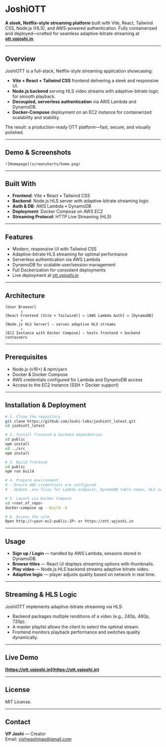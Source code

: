 # JoshiOTT

**A sleek, Netflix-style streaming platform** built with Vite, React, Tailwind CSS, Node.js (HLS), and AWS-powered authentication. Fully containerized and deployed—crafted for seamless adaptive-bitrate streaming at **[ott.vpjoshi.in](https://ott.vpjoshi.in)**.

---

## Overview

JoshiOTT is a full-stack, Netflix-style streaming application showcasing:

- **Vite + React + Tailwind CSS** frontend delivering a sleek and responsive UI.
- **Node.js backend** serving HLS video streams with adaptive-bitrate logic for smooth playback.
- **Decoupled, serverless authentication** via AWS Lambda and DynamoDB.
- **Docker-Compose** deployment on an EC2 instance for containerized scalability and stability.

The result: a production-ready OTT platform—fast, secure, and visually polished.

---

## Demo & Screenshots

```
![Homepage](screenshorts/home.png)
```

---

## Built With

- **Frontend**: Vite • React • Tailwind CSS  
- **Backend**: Node.js HLS server with adaptive-bitrate streaming logic  
- **Auth & DB**: AWS Lambda • DynamoDB  
- **Deployment**: Docker Compose on AWS EC2  
- **Streaming Protocol**: HTTP Live Streaming (HLS)

---

## Features

- Modern, responsive UI with Tailwind CSS  
- Adaptive-bitrate HLS streaming for optimal performance  
- Serverless authentication via AWS Lambda  
- DynamoDB for scalable user/session management  
- Full Dockerization for consistent deployments  
- Live deployment at [ott.vpjoshi.in](https://ott.vpjoshi.in)  

---

## Architecture

```
[User Browser]
       ↓
[React Frontend (Vite + Tailwind)] ↔ [AWS Lambda Auth] ↔ [DynamoDB]
       ↓
[Node.js HLS Server] — serves adaptive HLS streams
       ↓
[EC2 Instance with Docker Compose] — hosts frontend + backend containers
```

---

## Prerequisites

- Node.js (v16+) & npm/yarn  
- Docker & Docker Compose  
- AWS credentials configured for Lambda and DynamoDB access  
- Access to the EC2 instance (SSH + Docker support)

---

## Installation & Deployment

```bash
# 1. Clone the repository
git clone https://github.com/Joshi-labs/joshiott_latest.git
cd joshiott_latest

# 2. Install frontend & backend dependencies
cd public
npm install
cd ../src
npm install

# 3. Build frontend
cd public
npm run build

# 4. Prepare environment
# - Ensure AWS credentials are configured
# - Update .env files for Lambda endpoint, DynamoDB table names, HLS server config

# 5. Launch via Docker Compose
cd <root_of_repo>
docker-compose up --build -d

# 6. Access the site
Open http://<your-ec2-public-IP> or https://ott.vpjoshi.in
```

---

## Usage

- **Sign up / Login** — handled by AWS Lambda, sessions stored in DynamoDB.  
- **Browse titles** — React UI displays streaming options with thumbnails.  
- **Play video** — Node.js HLS backend streams adaptive bitrate video.  
- **Adaptive logic** — player adjusts quality based on network in real time.

---

## Streaming & HLS Logic

JoshiOTT implements adaptive-bitrate streaming via HLS:

- Backend packages multiple renditions of a video (e.g., 240p, 480p, 720p).  
- A master playlist allows the client to select the optimal stream.  
- Frontend monitors playback performance and switches quality dynamically.

---

## Live Demo

**[https://ott.vpjoshi.in](https://ott.vpjoshi.in)**

---

## License

MIT License.

---

## Contact

**VP Joshi** — Creator  
Email: vishwashmax@gmail.com  
